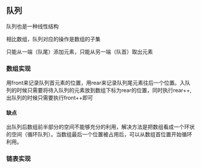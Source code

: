 ## 队列

队列也是一种线性结构

相比数组，队列对应的操作是数组的子集

只能从一端（队尾）添加元素，只能从另一端（队首）取出元素

### 数组实现

用front来记录队列首元素的位置，用rear来记录队列尾元素往后一个位置。入队列的时候只需要将待入队列的元素放到数组下标为rear的位置，同时执行rear++,出队列的时候只需要执行front++即可

#### 缺点

出队列后数组前半部分的空间不能够充分的利用，解决方法是把数组看成一个环状的空间（循环队列）。当数组最后一个位置被占用后，可以从数组首位置开始循环利用。

### 链表实现

